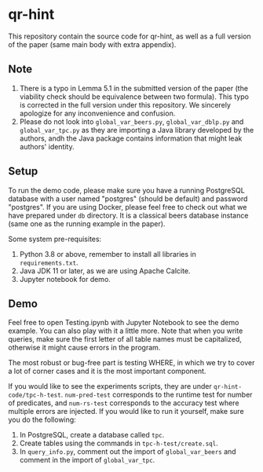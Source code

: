 # qr-hint

This repository contain the source code for qr-hint, as well as a full version of the paper (same main body with extra appendix).

## Note
1. There is a typo in Lemma 5.1 in the submitted version of the paper (the viability check should be equivalence between two formula). This typo is corrected in the full version under this repository. We sincerely apologize for any inconvenience and confusion.
2. Please do not look into `global_var_beers.py`, `global_var_dblp.py` and `global_var_tpc.py` as they are importing a Java library developed by the authors, andh the Java package contains information that might leak authors' identity.

## Setup
To run the demo code, please make sure you have a running PostgreSQL database with a user named "postgres" (should be default) and password "postgres". If you are using Docker, please feel free to check out what we have prepared under `db` directory. It is a classical beers database instance (same one as the running example in the paper).

Some system pre-requisites:
1. Python 3.8 or above, remember to install all libraries in `requirements.txt`.
2. Java JDK 11 or later, as we are using Apache Calcite.
3. Jupyter notebook for demo.

## Demo
Feel free to open Testing.ipynb with Jupyter Notebook to see the demo example. You can also play with it a little more. Note that when you write queries, make sure the first letter of all table names must be capitalized, otherwise it might cause errors in the program.

The most robust or bug-free part is testing WHERE, in which we try to cover a lot of corner cases and it is the most important component. 

If you would like to see the experiments scripts, they are under `qr-hint-code/tpc-h-test`. `num-pred-test` corresponds to the runtime test for number of predicates, and `num-rs-test` corresponds to the accuracy test where multiple errors are injected. If you would like to run it yourself, make sure you do the following:
1. In PostgreSQL, create a database called `tpc`.
2. Create tables using the commands in `tpc-h-test/create.sql`.
3. In `query_info.py`, comment out the import of `global_var_beers` and comment in the import of `global_var_tpc`.







